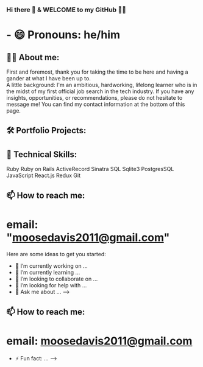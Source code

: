 ### Hi there 👋  &  WELCOME to my GitHub 👨‍💻
# - 😄 Pronouns: he/him

## 💁‍♂️ About me: 

First and foremost, thank you for taking the time to be here and having a gander at what I have been up to.  
A little background: I'm an ambitious, hardworking, lifelong learner who is in the midst of my first official job search in the tech industry.  If you have any insights, opportunities, or recommendations, please do not hesitate to message me!  You can find my contact information at the bottom of this page.

## 🛠 Portfolio Projects: 


## 👾 Technical Skills: 
  Ruby
  Ruby on Rails
  ActiveRecord
  Sinatra
  SQL
  Sqlite3
  PostgresSQL
  JavaScript
  React.js
  Redux
  Git
  
  


<!--**doosemavis/doosemavis** is a ✨ _special_ ✨ repository because its `README.md` (this file) appears on your GitHub profile. -->



## 📫 How to reach me: 
# email: "moosedavis2011@gmail.com" 


Here are some ideas to get you started:

- 🔭 I’m currently working on ...
- 🌱 I’m currently learning ...
- 👯 I’m looking to collaborate on ...
- 🤔 I’m looking for help with ...
- 💬 Ask me about ... --> 


## 📫 How to reach me: 
# email: moosedavis2011@gmail.com

- ⚡ Fun fact: ...
-->
